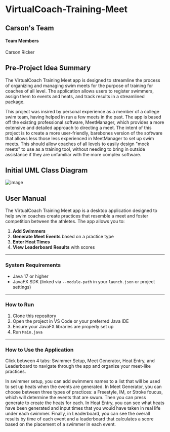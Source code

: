 # VirtualCoach-Training-Meet
## Carson's Team
#### Team Members
Carson Ricker
## Pre-Project Idea Summary
The VirtualCoach Training Meet app is designed to streamline the process of organizing and managing swim meets for the purpose of training for coaches of all level. 
The application allows users to register swimmers, assign them to events and heats, and track results in a streamlined package.

This project was insired by personal experience as a member of a college swim team, having helped in run a few meets in the past. The app is based off the existing professional software, MeetManager, which provides a more extensive and detailed approach to directing a meet. The intent of this project is to create a more user-friendly, barebones version of the software that allows less those less experienced in MeetManager to set up swim meets. This should allow coaches of all levels to easily design "mock meets" to use as a training tool, without needing to bring in outside assistance if they are unfamiliar with the more complex software. 
## Initial UML Class Diagram
![image](https://github.com/user-attachments/assets/fb040abd-3b49-4017-90a5-511ca9eb3758)

## User Manual

The VirtualCoach Training Meet app is a desktop application designed to help swim coaches create practices that resemble a meet and foster competition between the athletes. The app allows you to:

1. **Add Swimmers**
2. **Generate Meet Events** based on a practice type
3. **Enter Heat Times**
4. **View Leaderboard Results** with scores

---

### System Requirements

- Java 17 or higher
- JavaFX SDK (linked via `--module-path` in your `launch.json` or project settings)

---

### How to Run

1. Clone this repository
2. Open the project in VS Code or your preferred Java IDE
3. Ensure your JavaFX libraries are properly set up
4. Run `Main.java`

---

### How to Use the Application

Click between 4 tabs: Swimmer Setup, Meet Generator, Heat Entry, and Leaderboard to navigate through the app and organize your meet-like practices.

In swimmer setup, you can add swimmers names to a list that will be used to set up heats when the events are generated.
In Meet Generator, you can choose between three types of practices: a Freestyle, IM, or Stroke foucus, which will determine the events that are swum. Then you can press generate to create the heats for each.
In Heat Entry, you can see what heats have been generated and input times that you would have taken in real life under each swimmer.
Finally, in Leaderboard, you can see the overall results by time of each event and a leaderboard that calculates a score based on the placement of a swimmer in each event.







